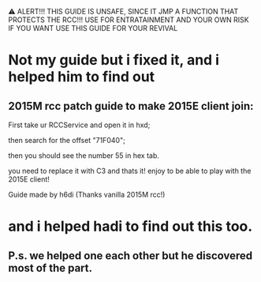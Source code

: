 ⚠️ ALERT!!! THIS GUIDE IS UNSAFE, SINCE IT JMP A FUNCTION THAT PROTECTS THE RCC!!!
USE FOR ENTRATAINMENT AND YOUR OWN RISK IF YOU WANT USE THIS GUIDE FOR YOUR REVIVAL

# Not my guide but i fixed it, and i helped him to find out
## 2015M rcc patch guide to make 2015E client join:

First take ur RCCService and open it in hxd;

then search for the offset "71F040";

then you should see the number 55 in hex tab. 

you need to replace it with C3 and thats it!
enjoy to be able to play with the 2015E client!

Guide made by h6di (Thanks vanilla 2015M rcc!)
# and i helped hadi to find out this too.

## P.s. we helped one each other but he discovered most of the part.
